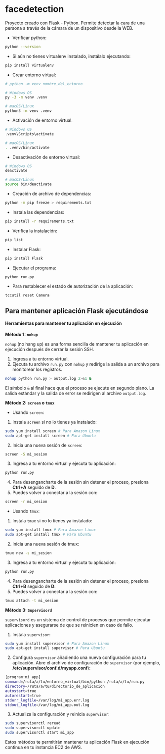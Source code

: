 # facedetection
Proyecto creado con [Flask](https://flask.palletsprojects.com/en/3.0.x/installation/) - Python.
Permite detectar la cara de una persona a través de la cámara de un dispositivo desde la WEB.


- Verificar python:
```bash
python --version
```

- Si aún no tienes virtualenv instalado, instálalo ejecutando:
```bash
pip install virtualenv
```

- Crear entorno virtual:
```bash
# python -m venv nombre_del_entorno

# Windows OS
py -3 -m venv .venv

# macOS/Linux
python3 -m venv .venv
```

- Activación de entorno virtual:
```bash
# Windows OS
.venv\Scripts\activate

# macOS/Linux
. .venv/bin/activate
```
- Desactivación de entorno virtual:
```bash
# Windows OS
deactivate

# macOS/Linux
source bin/deactivate
```

- Creación de archivo de dependencias:
```bash
python -m pip freeze > requirements.txt
```
- Instala las dependencias:
```bash
pip install -r requirements.txt
```

- Verifica la instalación:
```bash
pip list
```

- Instalar Flask:
```bash
pip install Flask
```

- Ejecutar el programa:
```bash
python run.py
```

- Para restablecer el estado de autorización de la aplicación:
```bash
tccutil reset Camera
```


## Para mantener aplicación Flask ejecutándose
#### Herramientas para mantener tu aplicación en ejecución


**Método 1: `nohup`**


`nohup` (no hang up) es una forma sencilla de mantener tu aplicación en ejecución después de cerrar la sesión SSH.

1. Ingresa a tu entorno virtual.
2. Ejecuta tu archivo `run.py` con `nohup` y redirige la salida a un archivo para monitorear los registros.
```bash
nohup python run.py > output.log 2>&1 &
```
El símbolo `&` al final hace que el proceso se ejecute en segundo plano. La salida estándar y la salida de error se redirigen al archivo `output.log`.


**Método 2: `screen` o `tmux`**


- Usando `screen`:


1. Instala `screen` si no lo tienes ya instalado:
```bash
sudo yum install screen # Para Amazon Linux
sudo apt-get install screen # Para Ubuntu
```
2. Inicia una nueva sesión de `screen`:
```bash
screen -S mi_sesion
```
3. Ingresa a tu entorno virtual y ejecuta tu aplicación:
```bash
python run.py
```
4. Para desengancharte de la sesión sin detener el proceso, presiona **Ctrl+A** seguido de **D**.
5. Puedes volver a conectar a la sesión con:
```bash
screen -r mi_sesion
```


- Usando `tmux`:


1. Instala `tmux` si no lo tienes ya instalado:
```bash
sudo yum install tmux # Para Amazon Linux
sudo apt-get install tmux # Para Ubuntu
```
2. Inicia una nueva sesión de tmux:
```bash
tmux new -s mi_sesion
```
3. Ingresa a tu entorno virtual y ejecuta tu aplicación:
```bash
python run.py
```
4. Para desengancharte de la sesión sin detener el proceso, presiona **Ctrl+B** seguido de **D**.
5. Puedes volver a conectar a la sesión con:
```bash
tmux attach -t mi_sesion
```

**Método 3: `Supervisord`**


`supervisord` es un sistema de control de procesos que permite ejecutar aplicaciones y asegurarse de que se reinicien en caso de fallo.

1. Instala `supervisor`:
```bash
sudo yum install supervisor # Para Amazon Linux
sudo apt-get install supervisor # Para Ubuntu
```
2. Configura `supervisor` añadiendo una nueva configuración para tu aplicación. Abre el archivo de configuración de `supervisor` (por ejemplo, **/etc/supervisor/conf.d/myapp.conf**):
```bash
[program:mi_app]
command=/ruta/a/tu/entorno_virtual/bin/python /ruta/a/tu/run.py
directory=/ruta/a/tu/directorio_de_aplicacion
autostart=true
autorestart=true
stderr_logfile=/var/log/mi_app.err.log
stdout_logfile=/var/log/mi_app.out.log
```
3. Actualiza la configuración y reinicia `supervisor`:
```bash
sudo supervisorctl reread
sudo supervisorctl update
sudo supervisorctl start mi_app
```
Estos métodos te permitirán mantener tu aplicación Flask en ejecución continua en tu instancia EC2 de AWS.


